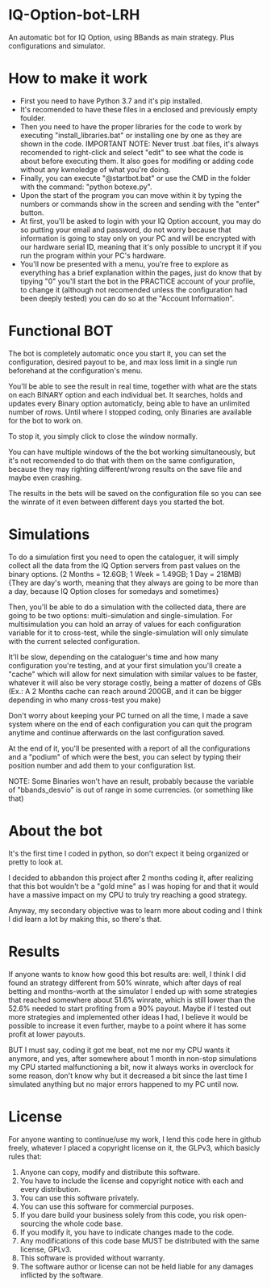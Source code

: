 # IQ-Option-bot-LRH
An automatic bot for IQ Option, using BBands as main strategy. Plus configurations and simulator.

# How to make it work
- First you need to have Python 3.7 and it's pip installed.
- It's recomended to have these files in a enclosed and previously empty foulder.
- Then you need to have the proper libraries for the code to work by executing "install_libraries.bat" or installing one by one as they are shown in the code.
  IMPORTANT NOTE: Never trust .bat files, it's always recomended to right-click and select "edit" to see what the code is about before executing them. It also goes for modifing or adding code without any kwnoledge of what you're doing.
- Finally, you can execute "@startbot.bat" or use the CMD in the folder with the command: "python botexe.py".
- Upon the start of the program you can move within it by typing the numbers or commands show in the screen and sending with the "enter" button.
- At first, you'll be asked to login with your IQ Option account, you may do so putting your email and password, do not worry because that information is going to stay only on your PC and will be encrypted with our hardware serial ID, meaning that it's only possible to uncrypt it if you run the program within your PC's hardware.
- You'll now be presented with a menu, you're free to explore as everything has a brief explanation within the pages, just do know that by tipying "0" you'll start the bot in the PRACTICE account of your profile, to change it (although not recomended unless the configuration had been deeply tested) you can do so at the "Account Information".


# Functional BOT
The bot is completely automatic once you start it, you can set the configuration, desired payout to be, and max loss limit in a single run beforehand at the configuration's menu. 

You'll be able to see the result in real time, together with what are the stats on each BINARY option and each individual bet. It searches, holds and updates every Binary option automaticly, being able to have an unlimited number of rows. Until where I stopped coding, only Binaries are available for the bot to work on.

To stop it, you simply click to close the window normally. 

You can have multiple windows of the the bot working simultaneously, but it's not recomended to do that with them on the same configuration, because they may righting different/wrong results on the save file and maybe even crashing.

The results in the bets will be saved on the configuration file so you can see the winrate of it even between different days you started the bot.


# Simulations
To do a simulation first you need to open the cataloguer, it will simply collect all the data from the IQ Option servers from past values on the binary options. (2 Months = 12.6GB;  1 Week = 1.49GB; 1 Day = 218MB) {They are day's worth, meaning that they always are going to be more than a day, because IQ Option closes for somedays and sometimes}

Then, you'll be able to do a simulation with the collected data, there are going to be two options: multi-simulation and single-simulation. For multisimulation you can hold an array of values for each configuration variable for it to cross-test, while the single-simulation will only simulate with the current selected configuration.

It'll be slow, depending on the cataloguer's time and how many configuration you're testing, and at your first simulation you'll create a "cache" which will allow for next simulation with similar values to be faster, whatever it will also be very storage costly, being a matter of dozens of GBs (Ex.: A 2 Months cache can reach around 200GB, and it can be bigger depending in who many cross-test you make)

Don't worry about keeping your PC turned on all the time, I made a save system where on the end of each configuration you can quit the program anytime and continue afterwards on the last configuration saved.

At the end of it, you'll be presented with a report of all the configurations and a "podium" of which were the best, you can select by typing their position number and add them to your configuration list.


NOTE: Some Binaries won't have an result, probably because the variable of "bbands_desvio" is out of range in some currencies. (or something like that)


# About the bot
It's the first time I coded in python, so don't expect it being organized or pretty to look at. 

I decided to abbandon this project after 2 months coding it, after realizing that this bot wouldn't be a "gold mine" as I was hoping for and that it would have a massive impact on my CPU to truly try reaching a good strategy. 

Anyway, my secondary objective was to learn more about coding and I think I did learn a lot by making this, so there's that.


# Results
If anyone wants to know how good this bot results are: well, I think I did found an strategy different from 50% winrate, which after days of real betting and months-worth at the simulator I ended up with some strategies that reached somewhere about 51.6% winrate, which is still lower than the 52.6% needed to start profiting from a 90% payout. Maybe if I tested out more strategies and implemented other ideas I had, I believe it would be possible to increase it even further, maybe to a point where it has some profit at lower payouts. 

BUT I must say, coding it got me beat, not me nor my CPU wants it anymore, and yes, after somewhere about 1 month in non-stop simulations my CPU started malfunctioning a bit, now it always works in overclock for some reason, don't know why but it decreased a bit since the last time I simulated anything but no major errors happened to my PC until now.


# License
For anyone wanting to continue/use my work, I lend this code here in github freely, whatever I placed a copyright license on it, the GLPv3, which basicly rules that:
1. Anyone can copy, modify and distribute this software.
2. You have to include the license and copyright notice with each and every distribution.
3. You can use this software privately.
4. You can use this software for commercial purposes.
5. If you dare build your business solely from this code, you risk open-sourcing the whole code base.
6. If you modify it, you have to indicate changes made to the code.
7. Any modifications of this code base MUST be distributed with the same license, GPLv3.
8. This software is provided without warranty.
9. The software author or license can not be held liable for any damages inflicted by the software.
